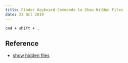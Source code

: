 ```yaml
---
title: Finder Keyboard Commands to Show Hidden Files
date: 23 Oct 2019
---
```


```
cmd + shift + .
```

## Reference

- [show hidden files](https://ianlunn.co.uk/articles/quickly-showhide-hidden-files-mac-os-x-mavericks/)
